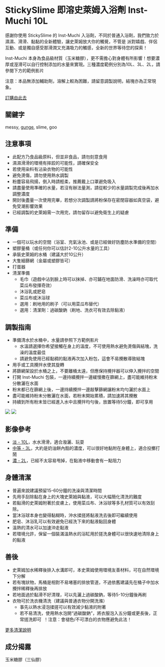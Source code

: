 StickySlime 即溶史萊姆入浴劑 Inst-Muchi 10L
===
感謝你使用 StickySlime 的 Inst-Muchi 入浴劑，不同於普通入浴劑，我們致力於 濕濕、滑滑、黏黏的全新體驗，讓史萊姆放大你的觸覺，不管是 派對嬉戲、伴侶互動、或是獨自感受那滑潤又充滿吸力的觸感，全新的世界等待您的探索！

Inst-Muchi 本身為食品級材質（玉米糖膠），更不需擔心對身體有所影響！想要濃厚或溼滑可以自行控制添加的水量來實現。三種濃度範例分別為10L、3L、2L，請參閱下方的範例影片

注意：本品無添加輔助劑，溶解上較為困難，請留意調製說明，結塊亦為正常現象。

[訂購由此去](https://forms.gle/Z32i8WMWXdbzqyUWA)

關鍵字
---
messy, [gunge](https://en.m.wikipedia.org/wiki/Gunge), slime, goo


注意事項
---
* 此配方乃食品級原料，但並非食品，請勿刻意食用
* 濕濕滑滑的環境有摔跤的可能性，請確保安全
* 若使用染料有沾染衣物的可能性
* 避免燙傷，請勿使用熱水調製
* 粉塵容易飛揚，倒入時請輕柔，推薦戴上口罩避免吸入
* 請盡量使用準確的水量，若沒有辦法量測，請從較少的水量調製完成後再加水調整濃度
* 開封後盡量一次使用完畢，若想分次調製請將粉保存在密閉容器如真空袋，避免受潮影響效果
* 已經調製的史萊姆需一次用完，請勿留存以避免衛生上的疑慮


準備
---
* 一個可以玩水的空間（浴室、充氣泳池、或是已經做好防塵防水準備的空間）
* 塑膠量桶（或任何你可以估計2-10公升水量的工具）
* 承裝史萊姆的水桶（建議大於10公升）
* 大隻細篩網（金屬或塑膠皆可）
* 打蛋器
* 清潔準備
  * 毛巾（遊戲中沾到臉上時可以抹掉、亦可鋪在地面防滑、洗澡時亦可取代菜瓜布發揮奇效）
  * 沐浴乳或肥皂
  * 菜瓜布或沐浴球
  * 選用：刷地用的刷子（可以用菜瓜布替代）
  * 選用：清潔劑：過碳酸鈉（刷地、洗衣可有效去除黏液）



調製指南
---
* 準備清水於水桶中，水量請參照下方範例影片
  * 水溫請選擇你希望接觸在身上的溫度，不可使用熱水避免燙傷與結塊，洗澡的溫度最佳
  * 請避免使用已經黏稠的黏液再次加入粉包，這會不易攪散導致結塊
* 用手或工具攪拌水使其旋轉
* 將篩網架設於水桶之上，不要離桶太遠，但應保持攪拌器可以伸入攪拌的空間
* 打開 Inst-Muchi 包裝，一邊持續攪拌一邊緩慢撒在篩網上，盡可能維持粉末分散灑在水面
* 粉末都已在篩網上後，一邊持續攪拌一邊敲擊篩網讓粉末均勻灑於水面上
* 盡可能維持粉末分散灑在水面，若粉末開始累積，請加速將其攪散
* 持續到所有粉末皆已經進入水中且攪拌均勻後，放置等待5分鐘，即可享用

![](img/inst_muchi_filter1.png)
![](img/inst_muchi_filter2.png)


影像參考
---
- [淡 - 10L](https://www.youtube.com/watch?v=5LROy5RVATQ)，水水滑滑，適合潑灑、玩耍
- [中等 - 3L](https://www.youtube.com/watch?v=YrZcgy7R-Io)，大約是奶油餅內餡的濃度，可以很好地黏附在身體上，適合投擲打鬧
- [濃 - 2L](https://www.youtube.com/watch?v=lSvi2y5Fkbk)，已經不太容易甩掉，在黏液中移動會有一點阻力


身體清潔
---
* 普遍來說建議預留15-60分鐘的洗澡與清潔時間
* 先用手刮除黏在身上的大塊史萊姆與黏液，可以大幅簡化清洗的難度
* 若黏滑的史萊姆附著於皮膚上，使用菜瓜布、沐浴球等多孔材質可以有效刮除。
* 當沐浴球本身也變得黏糊時，沖水揉搓將黏液洗去後即可繼續使用
* 肥皂、沐浴乳可以有效避免已經洗下來的黏液黏回身體
* 溫熱的清水可以加速沖走黏液
* 若環境允許，保留一個裝滿溫熱水的浴缸用於搓洗身體可以很快速地清除身上的黏液

善後
---
* 史萊姆加水稀釋後排入水溝即可，本史萊姆使用環境友善材料，可在自然環境下分解
* 若有塊狀物，馬桶是相對不易堵塞的排放管道，不過依舊建議先在桶子中加水攪拌稀釋後再排放
* 若地面過於黏滑不好清理，可以先灑上過碳酸鈉，等待5-10分鐘後再刷
* 衣物可於洗衣機清洗（建議與普通衣物分開洗滌）
  * 事先以熱水浸泡揉搓可以有效減少黏液的附著
  * 若不易清洗，使用熱水泡開“過碳酸鈉”，將衣服泡入五分鐘或更長後，正常搓洗即可  ！注意：會褪色/不可漂白的衣物應避免此法！

[更多清潔說明](slime_cleaning.md)

成分揭露
---
玉米糖膠（三仙膠）
